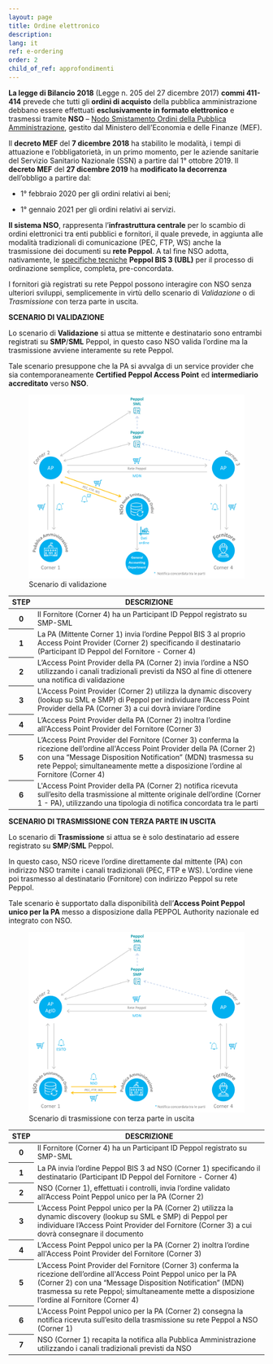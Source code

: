 ```yaml
---
layout: page
title: Ordine elettronico
description:
lang: it
ref: e-ordering
order: 2
child_of_ref: approfondimenti
---
```


**La legge di Bilancio 2018** (Legge n. 205 del 27 dicembre 2017) **commi
411-414** prevede che tutti gli **ordini di acquisto** della pubblica
amministrazione debbano essere effettuati **esclusivamente in formato
elettronico** e trasmessi tramite **NSO** – [Nodo Smistamento Ordini della
Pubblica
Amministrazione](http://www.rgs.mef.gov.it/VERSIONE-I/e_government/amministrazioni_pubbliche/acquisti_pubblici_in_rete_apir/nodo_di_smistamento_degli_ordini_di_acquisto_delle_amministrazioni_pubbliche_nso/),
gestito dal Ministero dell’Economia e delle Finanze (MEF).

Il **decreto MEF** del **7 dicembre 2018** ha stabilito le modalità, i tempi di
attuazione e l’obbligatorietà, in un primo momento, per le aziende sanitarie del
Servizio Sanitario Nazionale (SSN) a partire dal 1° ottobre 2019. Il **decreto
MEF** del **27 dicembre 2019** ha **modificato la decorrenza** dell’obbligo a
partire dal:

-   1° febbraio 2020 per gli ordini relativi ai beni;

-   1° gennaio 2021 per gli ordini relativi ai servizi.

**Il sistema NSO**, rappresenta l’**infrastruttura centrale** per lo scambio di
ordini elettronici tra enti pubblici e fornitori, il quale prevede, in aggiunta
alle modalità tradizionali di comunicazione (PEC, FTP, WS) anche la
trasmissione dei documenti su **rete Peppol**. A tal fine NSO adotta,
nativamente, le [specifiche tecniche](https://peppol-docs.agid.gov.it/)
**Peppol BIS 3 (UBL)** per il processo di ordinazione semplice, completa,
pre-concordata.

I fornitori già registrati su rete Peppol possono interagire con NSO senza
ulteriori sviluppi, semplicemente in virtù dello scenario di *Validazione* o di
*Trasmissione* con terza parte in uscita.

**SCENARIO DI VALIDAZIONE**

Lo scenario di **Validazione** si attua se mittente e destinatario sono
entrambi registrati su **SMP**/**SML** Peppol, in questo caso NSO valida
l’ordine ma la trasmissione avviene interamente su rete Peppol.

Tale scenario presuppone che la PA si avvalga di un service provider che sia
contemporaneamente **Certified Peppol Access Point** ed **intermediario
accreditato** verso **NSO**.

<figure class="figure">
  <img src="/assets/images/e-ordering-1-it.png" class="figure-img img-fluid rounded" alt="Scenario di validazione">
  <figcaption class="figure-caption text-center">Scenario di validazione</figcaption>
</figure>

<table class="table table-striped">
  <thead>
    <tr>
      <th scope="col">STEP</th>
      <th scope="col">DESCRIZIONE</th>
    </tr>
  </thead>
  <tbody>
    <tr>
      <th scope="row">0</th>
      <td>Il Fornitore (Corner 4) ha un Participant ID Peppol registrato su SMP-SML</td>
    </tr>
    <tr>
      <th scope="row">1</th>
      <td>La PA (Mittente Corner 1) invia l’ordine Peppol BIS 3 al proprio Access Point Provider (Corner 2) specificando il destinatario (Participant ID Peppol del Fornitore - Corner 4)</td>
    </tr>
    <tr>
      <th scope="row">2</th>
      <td>L’Access Point Provider della PA (Corner 2) invia l’ordine a NSO utilizzando i canali tradizionali previsti da NSO al fine di ottenere una notifica di validazione</td>
    </tr>
    <tr>
      <th scope="row">3</th>
      <td>L'Access Point Provider (Corner 2) utilizza la dynamic discovery (lookup su SML e SMP) di Peppol per individuare l’Access Point Provider della PA (Corner 3) a cui dovrà inviare l’ordine</td>
    </tr>
    <tr>
      <th scope="row">4</th>
      <td>L’Access Point Provider della PA (Corner 2) inoltra l’ordine all'Access Point Provider del Fornitore (Corner 3)</td>
    </tr>
    <tr>
      <th scope="row">5</th>
      <td>L’Access Point Provider del Fornitore (Corner 3) conferma la ricezione dell’ordine all'Access Point Provider della PA (Corner 2) con una “Message Disposition Notification” (MDN) trasmessa su rete Peppol; simultaneamente mette a disposizione l’ordine al Fornitore (Corner 4)</td>
    </tr>
    <tr>
      <th scope="row">6</th>
      <td>L'Access Point Provider della PA (Corner 2) notifica ricevuta sull’esito della trasmissione al mittente originale dell’ordine (Corner 1 - PA), utilizzando una tipologia di notifica concordata tra le parti</td>
    </tr>
  </tbody>
</table>

**SCENARIO DI TRASMISSIONE CON TERZA PARTE IN USCITA**

Lo scenario di **Trasmissione** si attua se è solo destinatario ad essere registrato su
**SMP**/**SML** Peppol.

In questo caso, NSO riceve l’ordine direttamente dal mittente (PA) con
indirizzo NSO tramite i canali tradizionali (PEC, FTP e WS). L’ordine viene poi
trasmesso al destinatario (Fornitore) con indirizzo Peppol su rete Peppol.

Tale scenario è supportato dalla disponibilità dell’**Access Point Peppol unico
per la PA** messo a disposizione dalla PEPPOL Authority nazionale ed integrato
con NSO.

<figure class="figure">
  <img src="/assets/images/e-ordering-2-it.png" class="figure-img img-fluid rounded" alt="Scenario di trasmissione con terza parte in uscita">
  <figcaption class="figure-caption text-center">Scenario di trasmissione con terza parte in uscita</figcaption>
</figure>

<table class="table table-striped">
  <thead>
    <tr>
      <th scope="col">STEP</th>
      <th scope="col">DESCRIZIONE</th>
    </tr>
  </thead>
  <tbody>
    <tr>
      <th scope="row">0</th>
      <td>Il Fornitore (Corner 4) ha un Participant ID Peppol registrato su SMP-SML</td>
    </tr>
    <tr>
      <th scope="row">1</th>
      <td>La PA invia l’ordine Peppol BIS 3 ad NSO (Corner 1) specificando il destinatario (Participant ID Peppol del Fornitore - Corner 4)</td>
    </tr>
    <tr>
      <th scope="row">2</th>
      <td>NSO (Corner 1), effettuati i controlli, invia l’ordine validato all’Access Point Peppol unico per la PA (Corner 2)</td>
    </tr>
    <tr>
      <th scope="row">3</th>
      <td>L’Access Point Peppol unico per la PA (Corner 2) utilizza la dynamic discovery (lookup su SML e SMP) di Peppol per individuare l’Access Point Provider del Fornitore (Corner 3) a cui dovrà consegnare il documento</td>
    </tr>
    <tr>
      <th scope="row">4</th>
      <td>L’Access Point Peppol unico per la PA (Corner 2) inoltra l’ordine all'Access Point Provider del Fornitore (Corner 3)</td>
    </tr>
    <tr>
      <th scope="row">5</th>
      <td>L’Access Point Provider del Fornitore (Corner 3) conferma la ricezione dell’ordine all'Access Point Peppol unico per la PA (Corner 2) con una “Message Disposition Notification” (MDN) trasmessa su rete Peppol; simultaneamente mette a disposizione l’ordine al Fornitore (Corner 4)</td>
    </tr>
    <tr>
      <th scope="row">6</th>
      <td>L'Access Point Peppol unico per la PA (Corner 2) consegna la notifica ricevuta sull’esito della trasmissione su rete Peppol a NSO (Corner 1)</td>
    </tr>
    <tr>
      <th scope="row">7</th>
      <td>NSO (Corner 1) recapita la notifica alla Pubblica Amministrazione utilizzando i canali tradizionali previsti da NSO</td>
    </tr>
  </tbody>
</table>
